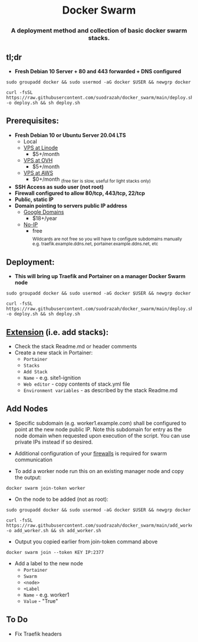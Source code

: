 # <p align="center">Docker Swarm</p>
### <p align="center">A deployment method and collection of basic docker swarm stacks.</p>

## tl;dr
* **Fresh Debian 10 Server + 80 and 443 forwarded + DNS configured**
```
sudo groupadd docker && sudo usermod -aG docker $USER && newgrp docker
```
```
curl -fsSL https://raw.githubusercontent.com/suodrazah/docker_swarm/main/deploy.sh -o deploy.sh && sh deploy.sh
```

## Prerequisites:
* **Fresh Debian 10 or Ubuntu Server 20.04 LTS**
  * Local
  * [VPS at Linode](https://www.linode.com/products/shared/)
    * $5+/month
  * [VPS at OVH](https://ca.ovh.com/au/order/vps/)
    * $5+/month
  * [VPS at AWS](https://ca.ovh.com/au/order/vps/)
    * $0+/month <sub>(free tier is slow, useful for light stacks only)</sub>
* **SSH Access as sudo user (not root)**
* **Firewall configured to allow 80/tcp, 443/tcp, 22/tcp**
* **Public, static IP**
* **Domain pointing to servers public IP address**
  * [Google Domains](https://domains.google.com/)
    * $18+/year
  * [No-IP](https://domains.google.com/)
    * free <br> <sub>Wildcards are not free so you will have to configure subdomains manually <br> e.g. traefik.example.ddns.net, portainer.example.ddns.net, etc</sub>

## Deployment:
* **This will bring up Traefik and Portainer on a manager Docker Swarm node**
```
sudo groupadd docker && sudo usermod -aG docker $USER && newgrp docker
```
```
curl -fsSL https://raw.githubusercontent.com/suodrazah/docker_swarm/main/deploy.sh -o deploy.sh && sh deploy.sh
```

## [Extension](https://github.com/suodrazah/docker_swarm/tree/main/stacks) (i.e. add stacks):
* Check the stack Readme.md or header comments
* Create a new stack in Portainer:
   * `Portainer`
   * `Stacks`
   * `Add Stack`
   * `Name` - e.g. site1-ignition
   * `Web editor` - copy contents of stack.yml file
   * `Environment variables` - as described by the stack Readme.md

## Add Nodes
* Specific subdomain (e.g. worker1.example.com) shall be configured to point at the new node public IP. Note this subdomain for entry as the node domain when requested upon execution of the script. You can use private IPs instead if so desired.
* Additional configuration of your [firewalls](https://docs.docker.com/engine/swarm/swarm-tutorial/#open-protocols-and-ports-between-the-hosts) is required for swarm communication

* To add a worker node run this on an existing manager node and copy the output:
```
docker swarm join-token worker
```
* On the node to be added (not as root):
```
sudo groupadd docker && sudo usermod -aG docker $USER && newgrp docker
```

```
curl -fsSL https://raw.githubusercontent.com/suodrazah/docker_swarm/main/add_worker.sh -o add_worker.sh && sh add_worker.sh
```
* Output you copied earlier from join-token command above
```
docker swarm join --token KEY IP:2377
```

* Add a label to the new node
   * `Portainer`
   * `Swarm`
   * `<node>`
   * `+Label`
   * `Name` - <Node Name> e.g. worker1
   * `Value` - "True"

 ## To Do
 
 * Fix Traefik headers
